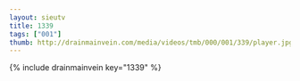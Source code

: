 ```yaml
--- 
layout: sieutv
title: 1339
tags: ["001"]
thumb: http://drainmainvein.com/media/videos/tmb/000/001/339/player.jpg
---
```

{% include drainmainvein key="1339" %} 
